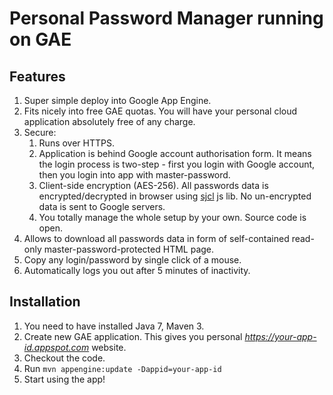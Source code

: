 # Personal Password Manager running on GAE

## Features
1. Super simple deploy into Google App Engine.
1. Fits nicely into free GAE quotas. You will have your personal cloud application
absolutely free of any charge.
1. Secure:
    1. Runs over HTTPS.
    1. Application is behind Google account authorisation form. It means the login
      process is two-step - first you login with Google account, then you login into app
      with master-password.
    1. Client-side encryption (AES-256). All passwords data is encrypted/decrypted
     in browser using [sjcl](https://crypto.stanford.edu/sjcl/) js lib. No un-encrypted data is sent to Google servers.
    1. You totally manage the whole setup by your own. Source code is open.
1. Allows to download all passwords data in form of self-contained read-only
master-password-protected HTML page.
1. Copy any login/password by single click of a mouse.
1. Automatically logs you out after 5 minutes of inactivity.

## Installation
1. You need to have installed Java 7, Maven 3.
1. Create new GAE application. This gives you personal _https://your-app-id.appspot.com_ website.
1. Checkout the code.
1. Run `mvn appengine:update -Dappid=your-app-id`
1. Start using the app!
